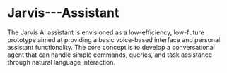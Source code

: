 # Jarvis---Assistant
The Jarvis AI assistant is envisioned as a low-efficiency, low-future prototype aimed at providing a basic voice-based interface and personal assistant functionality. The core concept is to develop a conversational agent that can handle simple commands, queries, and task assistance through natural language interaction.
